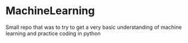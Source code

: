 # MachineLearning
Small repo that was to try to get a very basic understanding of machine learning and practice coding in python 

